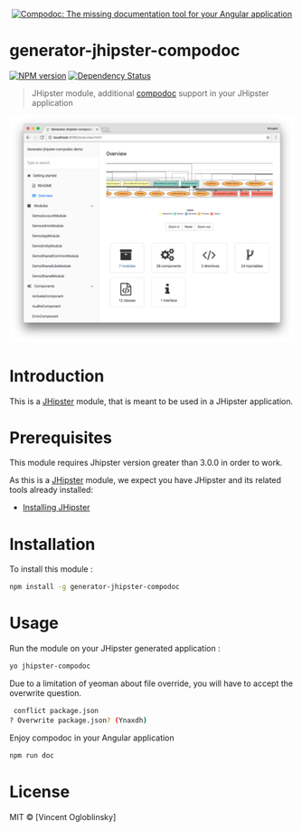<p align="center">
  <a href="https://github.com/compodoc/compodoc" target="_blank"><img src="https://avatars3.githubusercontent.com/u/23202313" alt="Compodoc: The missing documentation tool for your Angular application" width="226"></a>
</p>

# generator-jhipster-compodoc
[![NPM version][npm-image]][npm-url]
[![Dependency Status][daviddm-image]][daviddm-url]
> JHipster module, additional [compodoc](https://github.com/compodoc/compodoc) support in your JHipster application

<p align="center">
  <img src="https://raw.githubusercontent.com/compodoc/generator-jhipster-compodoc/master/screenshots/main-view.png" alt="Compodoc: The missing documentation tool for your Angular application">
</p>

# Introduction

This is a [JHipster](http://jhipster.github.io/) module, that is meant to be used in a JHipster application.

# Prerequisites

This module requires Jhipster version greater than 3.0.0 in order to work.

As this is a [JHipster](http://jhipster.github.io/) module, we expect you have JHipster and its related tools already installed:

- [Installing JHipster](https://jhipster.github.io/installation.html)

# Installation

To install this module :

```bash
npm install -g generator-jhipster-compodoc
```

# Usage

Run the module on your JHipster generated application :

```bash
yo jhipster-compodoc
```

Due to a limitation of yeoman about file override, you will have to accept the overwrite question.

```bash
 conflict package.json
? Overwrite package.json? (Ynaxdh)
```

Enjoy compodoc in your Angular application

```bash
npm run doc
```

# License

MIT © [Vincent Ogloblinsky]


[npm-image]: https://img.shields.io/npm/v/generator-jhipster-compodoc.svg
[npm-url]: https://npmjs.org/package/generator-jhipster-compodoc
[travis-image]: https://travis-ci.org/compodoc/generator-jhipster-compodoc.svg?branch=master
[travis-url]: https://travis-ci.org/compodoc/generator-jhipster-compodoc
[daviddm-image]: https://david-dm.org/compodoc/generator-jhipster-compodoc.svg?theme=shields.io
[daviddm-url]: https://david-dm.org/compodoc/generator-jhipster-module
